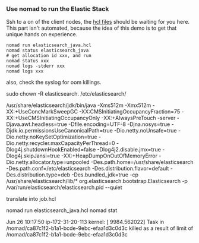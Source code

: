 ### Use nomad to run the Elastic Stack

Ssh to a on of the client nodes, the [hcl files](../nomad_prepare/files) should be waiting for you here. This part isn't automated, because the idea of this demo is to get that unique hands on experience.

```
nomad run elasticsearch_java.hcl
nomad status elasticsearch_java
# get allocation id xxx, and run
nomad status xxx
nomad logs -stderr xxx
nomad logs xxx
```
also, check the syslog for oom killings.
	
sudo chown -R elasticsearch. /etc/elasticsearch/

/usr/share/elasticsearch/jdk/bin/java -Xms512m -Xmx512m -XX:+UseConcMarkSweepGC -XX:CMSInitiatingOccupancyFraction=75 -XX:+UseCMSInitiatingOccupancyOnly -XX:+AlwaysPreTouch -server -Djava.awt.headless=true -Dfile.encoding=UTF-8 -Djna.nosys=true -Djdk.io.permissionsUseCanonicalPath=true -Dio.netty.noUnsafe=true -Dio.netty.noKeySetOptimization=true -Dio.netty.recycler.maxCapacityPerThread=0 -Dlog4j.shutdownHookEnabled=false -Dlog4j2.disable.jmx=true -Dlog4j.skipJansi=true -XX:+HeapDumpOnOutOfMemoryError -Dio.netty.allocator.type=unpooled -Des.path.home=/usr/share/elasticsearch -Des.path.conf=/etc/elasticsearch -Des.distribution.flavor=default -Des.distribution.type=deb -Des.bundled_jdk=true -cp /usr/share/elasticsearch/lib/* org.elasticsearch.bootstrap.Elasticsearch -p /var/run/elasticsearch/elasticsearch.pid --quiet

translate into job.hcl

nomad run elasticsearch_java.hcl
nomad stat

Jun 26 10:17:50 ip-172-31-20-113 kernel: [ 9984.562022] Task in /nomad/ca87c1f2-b1a1-bcde-9ebc-efaa1d3c0d3c killed as a result of limit of /nomad/ca87c1f2-b1a1-bcde-9ebc-efaa1d3c0d3c

